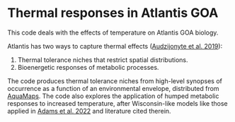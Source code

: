 # Thermal responses in Atlantis GOA

This code deals with the effects of temperature on Atlantis GOA biology.  

Atlantis has two ways to capture thermal effects ([Audzijonyte et al. 2019](https://besjournals.onlinelibrary.wiley.com/doi/full/10.1111/2041-210X.13272)):  
1. Thermal tolerance niches that restrict spatial distributions.
2. Bioenergetic responses of metabolic processes.  

The code produces thermal tolerance niches from high-level synopses of occurrence as a function of an environmental envelope, distributed from [AquaMaps](https://www.aquamaps.org/). The code also explores the application of humped metabolic responses to increased temperature, after Wisconsin-like models like those applied in [Adams et al. 2022](https://www.sciencedirect.com/science/article/abs/pii/S0165783622000807) and literature cited therein.
